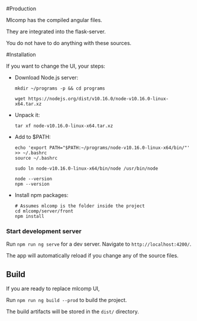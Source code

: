 #Production

Mlcomp has the compiled angular files.

They are integrated into the flask-server. 

You do not have to do anything with these sources.

#Installation

If you want to change the UI, your steps:

-   Download Node.js server: 
    
    ```
    mkdir ~/programs -p && cd programs
    
    wget https://nodejs.org/dist/v10.16.0/node-v10.16.0-linux-x64.tar.xz
    ```

-   Unpack it:
       
    ```
    tar xf node-v10.16.0-linux-x64.tar.xz 
    ```
    
-   Add to $PATH:
       
    ```
    echo 'export PATH="$PATH:~/programs/node-v10.16.0-linux-x64/bin/"' >> ~/.bashrc
    source ~/.bashrc
    
    sudo ln node-v10.16.0-linux-x64/bin/node /usr/bin/node
    
    node --version
    npm --version
    ```   
-   Install npm packages:

    ```
    # Assumes mlcomp is the folder inside the project
    cd mlcomp/server/front
    npm install
    ```

    
### Start development server

Run `npm run ng serve` for a dev server. Navigate to `http://localhost:4200/`. 

The app will automatically reload if you change any of the source files.


## Build

If you are ready to replace mlcomp UI, 

Run `npm run ng build --prod` to build the project. 

The build artifacts will be stored in the `dist/` directory.
